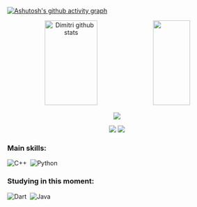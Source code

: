 [![Ashutosh's github activity graph](https://github-readme-activity-graph.cyclic.app/graph?username=PedroLuisDionisioFraga&bg_color=0d1117&color=ff4d00&line=ff4d00&point=3700ff&area=true&hide_border=true)](https://github.com/ashutosh00710/github-readme-activity-graph)

<div align="center">  
  <img width="49%" height="195px" src="https://github-readme-stats.vercel.app/api?username=PedroLuisDionisioFraga&show_icons=true&count_private=true&hide_border=true&title_color=ff4d00&icon_color=00008B&text_color=c9d1d9&bg_color=0d1117" alt="Dimitri github stats" /> 
  <img width="41%" height="195px" src="https://github-readme-stats.vercel.app/api/top-langs/?username=PedroLuisDionisioFraga&layout=compact&hide_border=true&title_color=ff4d00&text_color=c9d1d9&bg_color=0d1117" />
</div>

<p align="center">
  <img src="https://github-profile-trophy.vercel.app/?username=PedroLuisDionisioFraga&theme=onestar&row=2&no-bg=true&column=3&margin-w=15&margin-h=15" />
</p>

<div align="center"> <!--
  <a href="https://instagram.com/pedro_dionisio49" target="_blank"><img src="https://img.shields.io/badge/-Instagram-%23E4405F?style=for-the- badge&logo=instagram&logoColor=white"</a> -->
  <a href = "mailto:pedrodfraga@hotmail.com"> <img src="https://img.shields.io/badge/-Email-%23333?style=for-the-badge&logo=gmail&logoColor=white" target="_blank"></a>
  <a href = "https://www.linkedin.com"> <img src="https://img.shields.io/badge/LinkedIn-0077B5?style=for-the-badge&logo=linkedin&logoColor=white" target="_blank"></a>
 </div>
  
### Main skills:
![C++](https://img.shields.io/badge/-C++-0D1117?style=for-the-badge&logo=C&logoColor=1572B6&labelColor=0D1117)&nbsp;
![Python](https://img.shields.io/badge/-python-0D1117?style=for-the-badge&logo=python&labelColor=0D1117)&nbsp; 

### Studying in this moment:
![Dart](https://img.shields.io/badge/-Dart-0D1117?style=for-the-badge&logo=Dart&logoColor=007FFF&labelColor=0D1117&textColor=0D1117)&nbsp;
![Java](https://img.shields.io/badge/Django-0D1117?style=for-the-badge&logo=django&logoColor=green&labelColor=0D1117)&nbsp;
<!--
<div align="center">
<br><p align="centre"><b>Visitors Count</b></p>  
<p align="center"><img align="center" src="https://profile-counter.glitch.me/{PedroLuisDionisioFraga}/count.svg" /></p> 
<br>
</div>-->
